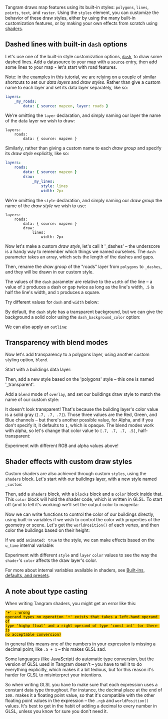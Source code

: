 <script>
document.domain = "mapzen.com"
window.BlobBuilder = window.BlobBuilder || window.WebKitBlobBuilder || window.MozBlobBuilder || window.MSBlobBuilder;

function elementIntersectsViewport (el) {
  var top = el.offsetTop;
  var height = el.offsetHeight;

  while(el.offsetParent) {
    el = el.offsetParent;
    top += el.offsetTop;
  }

  return (
    top < (window.pageYOffset + window.innerHeight) &&
    (top + height) > window.pageYOffset
  );
}

function hide(el) {
    iframe = el.getElementsByTagName("iframe")[0];
    if (typeof iframe != "undefined") {
        if (typeof iframe.contentWindow.scene != 'undefined') {
            console.log(JSON.stringify(iframe.contentWindow.scene.config));
            el.removeChild(iframe);
        }
    }
}
function show(el) {
    if (typeof el != 'undefined') {
        iframe = el.getElementsByTagName("iframe")[0];
        if (typeof iframe == "undefined") {
            iframe = document.createElement("iframe");
            el.appendChild(iframe);
            iframe.style.height = "100%";
            if (el.getAttribute("code") !='') {
                var bb = new BlobBuilder();
                bb.append(el.getAttribute("code"));
                var blob = bb.getBlob('text/yaml');
                // iframe.src = el.getAttribute("source");
                iframe.src = window.URL.createObjectURL(blob);
            } else {
                iframe.src = el.getAttribute("source");
            }
        }
    }
}

// check visibility every half-second, hide off-screen demos to go easy on the GPU

setInterval( function() {
    var elements = document.getElementsByClassName("demo-wrapper");
    for (var i=0; i < elements.length; i++) {
        el = elements[i];
        if (elementIntersectsViewport(el) || (i == 0 && window.pageYOffset < 500)) {
            show(el);
            // show the next two iframes as well
            show(elements[i+1]);
            show(elements[i+2]);
            for (var j=0; j < elements.length; j++) {
                if (j != i && j != i+1 && j != i+2) {
                    hide(elements[j]);
                }
            }
            break;
        }
    }
}, 500);
</script>
<style>
#demo-wrapper {
    margin-bottom: 1em;
}
</style>

Tangram draws map features using its built-in styles: `polygons`, `lines`, `points`, `text`, and `raster`. Using the `styles` element, you can customize the behavior of these draw styles, either by using the many built-in customization features, or by making your own effects from scratch using [shaders](shaders.md).

## Dashed lines with built-in `dash` options

Let's use one of the built-in style customization options, [`dash`](styles.md#dash), to draw some dashed lines. Add a datasource to your map with a [`source`](source.md) entry, then add some lines to your map - let's start with road features.

<!-- <div class="demo-wrapper" source="https://precog.mapzen.com/tangrams/tangram-play/master/embed/?scene=https://tangrams.github.io/tangram-docs/tutorials/custom/custom1.yaml#16.50417/40.78070/-73.96085"></div>
 -->
<div class="demo-wrapper" code="" source="https://mapzen.com/tangram/play/embed/?scene=https://tangrams.github.io/tangram-docs/tutorials/custom/custom1.yaml#16.50417/40.78070/-73.96085"></div>

Note: in the examples in this tutorial, we are relying on a couple of similar shortcuts to set our _data layers_ and _draw styles_. Rather than give a custom name to each layer and set its data layer separately, like so:

```yaml
layers:
    _my_roads:
        data: { source: mapzen, layer: roads }
```

We're omitting the `layer` declaration, and simply naming our layer the name of the data layer we wish to draw:

```
layers:
    roads:
        data: { source: mapzen }
```

Similarly, rather than giving a custom name to each _draw group_ and specify its _draw style_ explicitly, like so:

```yaml
layers:
    roads:
        data: { source: mapzen }
        draw:
            _my_lines:
                style: lines
                width: 2px
```

We're omitting the `style` declaration, and simply naming our _draw group_ the name of the _draw style_ we wish to use:

```
layers:
    roads:
        data: { source: mapzen }
        draw:
            lines:
                width: 2px
```

Now let's make a custom _draw style_, let's call it '_dashes' – the underscore is a handy way to remember which things we named ourselves. The `dash` parameter takes an array, which sets the length of the dashes and gaps.

<div class="demo-wrapper" code="" source="https://mapzen.com/tangram/play/embed/?scene=https://tangrams.github.io/tangram-docs/tutorials/custom/custom2.yaml#16.50417/40.78070/-73.96085"></div>

Then, rename the _draw group_ of the "roads" layer from `polygons` to `_dashes`, and they will be drawn in our custom style.

The values of the `dash` parameter are relative to the `width` of the line – a value of `2` produces a dash or gap twice as long as the line's width, `.5` is half the line's width, and `1` produces a square.

Try different values for `dash` and `width` below:

<div class="demo-wrapper" code="" source="https://mapzen.com/tangram/play/embed/?scene=https://tangrams.github.io/tangram-docs/tutorials/custom/custom3.yaml#16.50417/40.78070/-73.96085"></div>

By default, the `dash` style has a transparent background, but we can give the background a solid color using the `dash_background_color` option:

<div class="demo-wrapper" code="" source="https://mapzen.com/tangram/play/embed/?scene=https://tangrams.github.io/tangram-docs/tutorials/custom/custom4.yaml#16.50417/40.78070/-73.96085"></div>

We can also apply an `outline`:

<div class="demo-wrapper" code="" source="https://mapzen.com/tangram/play/embed/?scene=https://tangrams.github.io/tangram-docs/tutorials/custom/custom5.yaml#16.50417/40.78070/-73.96085"></div>

## Transparency with blend modes

Now let's add transparency to a polygons layer, using another custom styling option, `blend`.

Start with a buildings data layer:

<div class="demo-wrapper" code="" source="https://mapzen.com/tangram/play/embed/?scene=https://tangrams.github.io/tangram-docs/tutorials/custom/custom6.yaml#18.07925/40.76442/-73.98058"></div>

Then, add a new style based on the 'polygons' style – this one is named '_transparent'.

<div class="demo-wrapper" code="" source="https://mapzen.com/tangram/play/embed/?scene=https://tangrams.github.io/tangram-docs/tutorials/custom/custom7.yaml#18.07925/40.76442/-73.98058"></div>

Add a `blend` mode of `overlay`, and set our buildings draw style to match the name of our custom style:

<div class="demo-wrapper" code="" source="https://mapzen.com/tangram/play/embed/?scene=https://tangrams.github.io/tangram-docs/tutorials/custom/custom8.yaml#18.07925/40.76442/-73.98058"></div>

It doesn't look transparent! That's because the building layer's color value is a solid gray (`[.7, .7, .7]`). Those three values are the Red, Green, and Blue channels – but there's another possible value, for Alpha, and if you don't specify it, it defaults to `1`, which is opaque. The blend modes work with alpha, so let's change that color value to `[.7, .7, .7, .5]`, half-transparent:

<div class="demo-wrapper" code="" source="https://mapzen.com/tangram/play/embed/?scene=https://tangrams.github.io/tangram-docs/tutorials/custom/custom9.yaml#18.07925/40.76442/-73.98058"></div>

Experiment with different RGB and alpha values above!

## Shader effects with custom draw styles

Custom shaders are also achieved through custom `styles`, using the `shaders` block. Let's start with our buildings layer, with a new style named `_custom`:

<div class="demo-wrapper" code="" source="https://mapzen.com/tangram/play/embed/?scene=https://tangrams.github.io/tangram-docs/tutorials/custom/custom10.yaml#18.07925/40.76442/-73.98058"></div>

Then, add a `shaders` block, with a `blocks` block and a `color` block inside that. This `color` block will hold the shader code, which is written in GLSL. To start off (and to tell it's working) we'll set the output color to magenta:

<div class="demo-wrapper" code="" source="https://mapzen.com/tangram/play/embed/?scene=https://tangrams.github.io/tangram-docs/tutorials/custom/custom11.yaml#18.07925/40.76442/-73.98058"></div>

Now we can write functions to control the color of our buildings directly, using built-in variables if we wish to control the color with properties of the geometry or scene. Let's get the `worldPosition()` of each vertex, and then color the buildings based on their height:

<div class="demo-wrapper" code="" source="https://mapzen.com/tangram/play/embed/?scene=https://tangrams.github.io/tangram-docs/tutorials/custom/custom12.yaml#18.07925/40.76442/-73.98058"></div>

If we add `animated: true` to the style, we can make effects based on the `u_time` internal variable:

<div class="demo-wrapper" code="" source="https://mapzen.com/tangram/play/embed/?scene=https://tangrams.github.io/tangram-docs/tutorials/custom/custom13.yaml#18.07925/40.76442/-73.98058"></div>

Experiment with different `style` and `layer` `color` values to see the way the `shader`'s `color` affects the draw layer's color.

For more about internal variables available in shaders, see [Built-ins, defaults, and presets](shaders.md#built-ins-defaults-and-presets).

## A note about type casting

When writing Tangram shaders, you might get an error like this:

<code style="color:black;background-color: #ffcc00">'+' : wrong operand types no operation '+' exists that takes a left-hand operand of type 'highp float' and a right operand of type 'const int' (or there is no acceptable conversion)</code>

In general this means one of the numbers in your expression is missing a decimal point, like `.5 + 1` – this makes GLSL sad.

Some languages (like JavaScript) do automatic type conversion, but the version of GLSL used in Tangram doesn't – you have to tell it to do everything explicitly, which makes it a bit tedious, but for this reason it's harder for GLSL to misinterpret your intentions.

So when writing GLSL you have to make sure that each expression uses a constant data type throughout. For instance, the decimal place at the end of `100.` makes it a floating point value, so that it's compatible with the other floating point values in the expression – the `.rgb` and `worldPosition()` values. It's best to get in the habit of adding a decimal to every number in GLSL, unless you know for sure you don't need it.